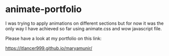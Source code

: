 # animate-portfolio
I was trying to apply animations on different sections but for now it was the only way 
I have achieved so far using animate.css and wow javascript file.

Please have a look at my portfolio on this link:

https://itlancer999.github.io/maryamunir/
